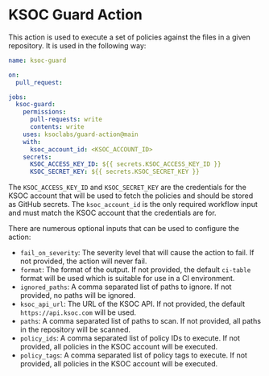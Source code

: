 # KSOC Guard Action

This action is used to execute a set of policies against the files in a given repository. It is used in the following way:

```yaml
name: ksoc-guard

on:
  pull_request:

jobs:
  ksoc-guard:
    permissions:
      pull-requests: write
      contents: write
    uses: ksoclabs/guard-action@main
    with:
      ksoc_account_id: <KSOC_ACCOUNT_ID>
    secrets:
      KSOC_ACCESS_KEY_ID: ${{ secrets.KSOC_ACCESS_KEY_ID }}
      KSOC_SECRET_KEY: ${{ secrets.KSOC_SECRET_KEY }}
```

The `KSOC_ACCESS_KEY_ID` and `KSOC_SECRET_KEY` are the credentials for the KSOC account that will be used to fetch the policies and should be stored as GitHub secrets. The `ksoc_account_id` is the only required workflow input and must match the KSOC account that the credentials are for.

There are numerous optional inputs that can be used to configure the action:
- `fail_on_severity`: The severity level that will cause the action to fail. If not provided, the action will never fail.
- `format`: The format of the output. If not provided, the default `ci-table` format will be used which is suitable for use in a CI environment.
- `ignored_paths`: A comma separated list of paths to ignore. If not provided, no paths will be ignored.
- `ksoc_api_url`: The URL of the KSOC API. If not provided, the default `https://api.ksoc.com` will be used.
- `paths`: A comma separated list of paths to scan. If not provided, all paths in the repository will be scanned.
- `policy_ids`: A comma separated list of policy IDs to execute. If not provided, all policies in the KSOC account will be executed.
- `policy_tags`: A comma separated list of policy tags to execute. If not provided, all policies in the KSOC account will be executed.
